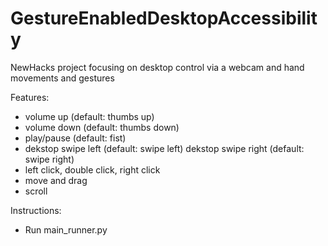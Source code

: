 # GestureEnabledDesktopAccessibility
NewHacks project focusing on desktop control via a webcam and hand movements and gestures

Features:
- volume up (default: thumbs up)
- volume down (default: thumbs down)
- play/pause (default: fist)
- dekstop swipe left (default: swipe left)
  dekstop swipe right (default: swipe right)
- left click, double click, right click
- move and drag
- scroll

Instructions:
- Run main_runner.py
